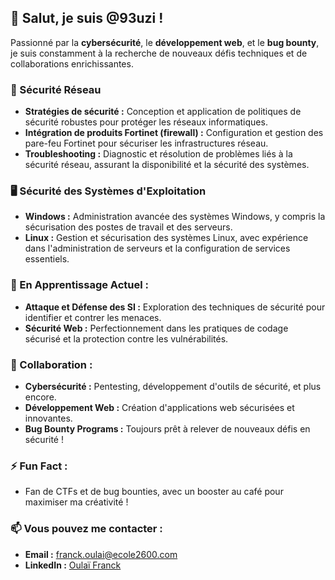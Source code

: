 ## 👋 Salut, je suis @93uzi !

Passionné par la **cybersécurité**, le **développement web**, et le **bug bounty**, je suis constamment à la recherche de nouveaux défis techniques et de collaborations enrichissantes.

### 🔐 Sécurité Réseau
- **Stratégies de sécurité :** Conception et application de politiques de sécurité robustes pour protéger les réseaux informatiques.
- **Intégration de produits Fortinet (firewall) :** Configuration et gestion des pare-feu Fortinet pour sécuriser les infrastructures réseau.
- **Troubleshooting :** Diagnostic et résolution de problèmes liés à la sécurité réseau, assurant la disponibilité et la sécurité des systèmes.

### 🖥️ Sécurité des Systèmes d'Exploitation
- **Windows :** Administration avancée des systèmes Windows, y compris la sécurisation des postes de travail et des serveurs.
- **Linux :** Gestion et sécurisation des systèmes Linux, avec expérience dans l'administration de serveurs et la configuration de services essentiels.

### 🌱 En Apprentissage Actuel :
- **Attaque et Défense des SI :** Exploration des techniques de sécurité pour identifier et contrer les menaces.
- **Sécurité Web :** Perfectionnement dans les pratiques de codage sécurisé et la protection contre les vulnérabilités.

### 💼 Collaboration :
- **Cybersécurité :** Pentesting, développement d'outils de sécurité, et plus encore.
- **Développement Web :** Création d'applications web sécurisées et innovantes.
- **Bug Bounty Programs :** Toujours prêt à relever de nouveaux défis en sécurité !

### ⚡ Fun Fact :
- Fan de CTFs et de bug bounties, avec un booster au café pour maximiser ma créativité !

### 📫 Vous pouvez me contacter :
- **Email :** [franck.oulai@ecole2600.com](mailto:franck.oulai@ecole2600.com)
- **LinkedIn :** [Oulaï Franck](https://www.linkedin.com/in/franck-oula%C3%AF-02819b26b/)
